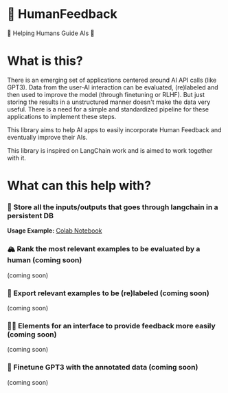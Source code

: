 # 🍬 HumanFeedback
👨 Helping Humans Guide AIs 🤖 

# What is this?
There is an emerging set of applications centered around AI API calls (like GPT3). Data from the user-AI interaction can be evaluated, (re)labeled and then used to improve the model (through finetuning or RLHF). But just storing the results in a unstructured manner doesn't make the data very useful. There is a need for a simple and standardized pipeline for these applications to implement these steps.

This library aims to help AI apps to easily incorporate Human Feedback and eventually improve their AIs.

This library is inspired on LangChain work and is aimed to work together with it.

# What can this help with?
### 💾 Store all the inputs/outputs that goes through langchain in a persistent DB

**Usage Example:** [Colab Notebook](https://colab.research.google.com/drive/1Oyc5fCtq07CfwHfi9ghI52Pf-eqzB0LK?usp=sharing)

### 🏔️ Rank the most relevant examples to be evaluated by a human (coming soon)

(coming soon)

### 📜 Export relevant examples to be (re)labeled (coming soon)

(coming soon)

### 🧑‍🎓 Elements for an interface to provide feedback more easily (coming soon)

(coming soon)

### 💎 Finetune GPT3 with the annotated data (coming soon)

(coming soon)